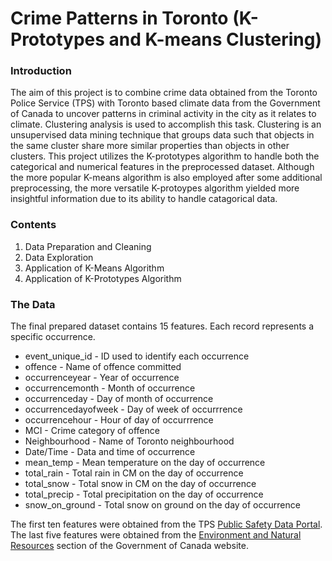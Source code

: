 # Crime Patterns in Toronto (K-Prototypes and K-means Clustering)

### Introduction
The aim of this project is to combine crime data obtained from the Toronto Police Service (TPS) with Toronto based climate data from the Government of Canada to uncover patterns in criminal activity in the city as it relates to climate. Clustering analysis is used to accomplish this task. Clustering is an unsupervised data mining technique that groups data such that objects in the same cluster share more similar properties than objects in other clusters. This project utilizes the K-prototypes algorithm to handle both the categorical and numerical features in the preprocessed dataset. Although the more popular K-means algorithm is also employed after some additional preprocessing, the more versatile K-protoypes algorithm yielded more insightful information due to its ability to handle catagorical data.

### Contents

<ol>
  <li>Data Preparation and Cleaning</li>
  <li>Data Exploration</li>
  <li>Application of K-Means Algorithm</li>
  <li>Application of K-Prototypes Algorithm</li>
</ol> 

### The Data
The final prepared dataset contains 15 features. Each record represents a specific occurrence. 

<ul>
  <li>event_unique_id - ID used to identify each occurrence</li>
  <li>offence - Name of offence committed</li>
  <li>occurrenceyear - Year of occurrence</li>
  <li>occurrencemonth - Month of occurrence</li>
  <li>occurrenceday - Day of month of occurrence</li>
  <li>occurrencedayofweek - Day of week of occurrrence</li>
  <li>occurrencehour - Hour of day of occurrrence</li>  
  <li>MCI - Crime category of offence</li>
  <li>Neighbourhood - Name of Toronto neighbourhood</li>
  <li>Date/Time - Data and time of occurrence</li>
  <li>mean_temp - Mean temperature on the day of occurrence</li>
  <li>total_rain - Total rain in CM on the day of occurrence</li>
  <li>total_snow - Total snow in CM on the day of occurrence</li>
  <li>total_precip - Total precipitation on the day of occurrence</li>
  <li>snow_on_ground - Total snow on ground on the day of occurrence</li>
</ul>  

The first ten features were obtained from the TPS <a href="http://data.torontopolice.on.ca/pages/catalogue">Public Safety Data Portal</a>. The last five features were obtained from the <a href="https://climate.weather.gc.ca/historical_data/search_historic_data_e.html#">Environment and Natural Resources</a> section of the Government of Canada website. 
